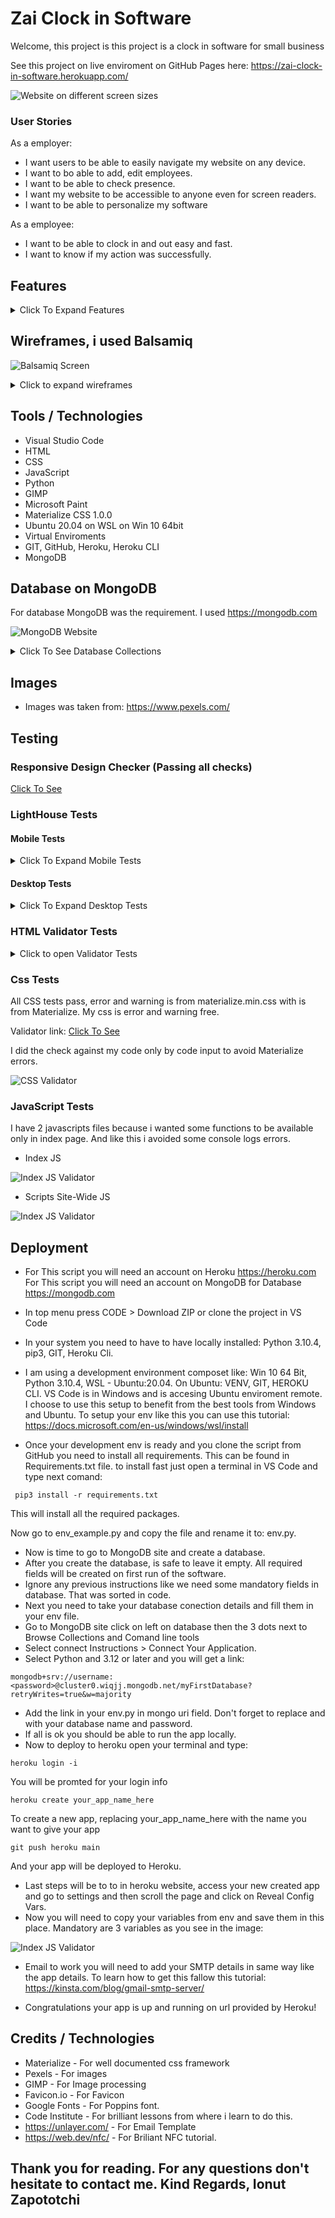 # Zai Clock in Software

Welcome, this project is 
this project is a clock in software for small business


See this project on live enviroment on GitHub Pages here: <https://zai-clock-in-software.herokuapp.com/>

![Website on different screen sizes](readme-assets/img/screens.png)



### User Stories

As a employer:

- I want users to be able to easily navigate my website on any device.
- I want to bo able to add, edit employees.
- I want to be able to check presence.
- I want my website to be accessible to anyone even for screen readers.
- I want to be able to personalize my software

As a employee:

- I want to be able to clock in and out easy and fast.
- I want to know if my action was successfully.

## Features

<details>
<summary>Click To Expand Features</summary>

### Navigation

- Same navigation menu is used across all pages for consistency, but is hidden from user that is not authenticated because in index page is no need for navbar.


![NavBar Desktop](readme-assets/img/navbar-desktop.png)

- Navigation was designed to be easy to use and to understand.

![NavBar Mobile](readme-assets/img/navbar-mobile.png)

- Navigation was designed to work well on all devices.


### Index Screen

Index Screen was designed with employee in mind. Only required features are in this page. NFC is working only in Google Chrome For Android, and is activated if is possible.

- Index Screen Desktop

![Index Screen Desktop](readme-assets/img/index-desktop.png)

- Index Screen Tablet ( NFC INACTIVE )

![Index Screen Tablet](readme-assets/img/index-tablet.png)

- Index Screen Mobile ( NFC ACTIVE )
- NFC READY message appear on screen only if device is compatible, NFC is active and permissions given

![Index Screen Mobile](readme-assets/img/index-mobile.jpg)

### Registration Page

- Registration page is designed with employee, hr employees in mind
![Registration Page Desktop](readme-assets/img/registration-desktop.png)

- Registration Page Mobile

![Registration Page Mobile](readme-assets/img/registration-mobile.png)

### Verification Email

Once registration was successful email verification is required.

- Verification Email Desktop

![Verification Email Desktop](readme-assets/img/verification-email-desktop.png)

- Verification Email Mobile Top Part

![Verification Email Mobile Top Part](readme-assets/img/verification-mobile-top.jpg)

- Verification Email Mobile Bottom Part

![Verification Email Mobile Bottom Part](readme-assets/img/verification-mobile-bottom.jpg)

### Verify Page

Once user click the email is redirected to verification page where have to input email address and secret code from email.

- Verification Page Desktop

![Verification Page Desktop](readme-assets/img/verify-desktop.png)

- Verification Page Mobile

![Verification Page Mobile](readme-assets/img/verify-mobile.png)


### Resend Verification

If user don't have verification code, can request to be resent to email address.

- Resend Verification Page Desktop

![Resend Verification Page Desktop](readme-assets/img/resend-verification-page-desktop.png)

- Resend Verification Page Mobile

![Resend Verification Page Mobile](readme-assets/img/resend-verification-page-mobile.png)


### Login Page

Once email is verified user is redirected to login. 

- Login Page Desktop

![Login Page Desktop](readme-assets/img/login-page-desktop.png)

- Login Page Mobile

![Login Page Mobile](readme-assets/img/login-page-mobile.png)


### Dashboard Page

Once email is verified user is redirected to login. 

- Dashboard Desktop

![Dashboard Desktop](readme-assets/img/dashboard-desktop.png)

- Dashboard Mobile

![Dashboard Mobile](readme-assets/img/dashboard-mobile.png)

### Settings Page

Settings page give the power to end user to customise the lock of his brand now software by changing brand name, navbar-footer color and text color and google font. More settings will be added latter. 

- Settings Page Desktop

![Settings Page Desktop](readme-assets/img/settings-page-desktop.png)

- Settings Page Mobile

![Settings Page Mobile](readme-assets/img/settings-page-mobile.png)

### Employer Profile Page( HR -Department)

In this page employer or hr department can see or update their details

- Employer Profile Page Desktop

![Employer Profile Page Desktop](readme-assets/img/profile-page-desktop.png)

- Employer Profile Page Mobile

![Employer Profile Page Mobile](readme-assets/img/profile-page-mobile.png)


### Working Now Page

In this page we can check who is working now, and clock in times.

- Working Now Page Desktop

![Working Now Page Desktop](readme-assets/img/working-now-desktop.png)

- Working Now Page Mobile

![Working Now Page Mobile](readme-assets/img/working-now-mobile.png)


### Home Now Page

In this page we can check who is not working now, and clock-out times.

- Home Now Page Desktop

![Home Now Page Desktop](readme-assets/img/home-now-desktop.png)

- Home Now Page Mobile

![Home Now Page Mobile](readme-assets/img/home-now-mobile.png)


### Add Employee Page

In this page we can add an employee. Clock nr is unique and because of that we generate this number automatically.

- Add Employee Page Desktop

![Add Employee Page Desktop](readme-assets/img/add-employee-desktop.png)

- Add Employee Page Mobile

![Add Employee Page Mobile](readme-assets/img/add-employee-mobile.png)


### Employees Page

In this page we can see all employees. And we have an link to edit page if is required.

- Employees Page Desktop

![Employees Page Desktop](readme-assets/img/employees-page-desktop.png)

- Employees Page Mobile

![Employees Page Mobile](readme-assets/img/employees-page-mobile.png)


### Edit Employees Page

In this page we can edit employee details, excepting Clock Nr.

- Edit Employees Page Desktop

![Edit Employees Page Desktop](readme-assets/img/edit-employee-desktop.png)

- Edit Employees Page Mobile

![Edit Employees Page Mobile](readme-assets/img/edit-employee-mobile.png)


### Delete Employees PopUp

In this page we can delete employee details, action is irreversible. We use clock in like a security.


- Delete Employees PopUp

![Delete Employees PopUp Desktop](readme-assets/img/delete-employee-desktop.png)

- Delete Employees PopUp Mobile

![Delete Employees PopUp Mobile](readme-assets/img/delete-employee-mobile.png)

</details>

## Wireframes, i used Balsamiq

![Balsamiq Screen](readme-assets/wireframes/balsamiq-screen.png)


<details>
<summary>Click to expand wireframes</summary>

### Index page

 - Desktop and tablet wirefame is shared because of minimalistic design

![Index Desktop&Tablet Wireframe](readme-assets/wireframes/index-desktop.png)

 - Mobile Wireframe

![Index Mobile Wireframe](readme-assets/wireframes/index-mobile.png)


### Log In page

 - Desktop and tablet wirefame is shared because of minimalistic design

![Log In page Desktop&Tablet Wireframe](readme-assets/wireframes/login-desktop.png)

 - Mobile Wireframe

![Log In Mobile Wireframe](readme-assets/wireframes/login-mobile.png)


### Registration page

 - Desktop and tablet wirefame is shared because of minimalistic design

![Registration page Desktop&Tablet Wireframe](readme-assets/wireframes/register-desktop.png)

 - Mobile Wireframe

![Registration Mobile Wireframe](readme-assets/wireframes/register-mobile.png)

### Verify page

 - Desktop and tablet wirefame is shared because of minimalistic design

![Verify page Desktop&Tablet Wireframe](readme-assets/wireframes/verify-desktop.png)

 - Mobile Wireframe

![Verify Mobile Wireframe](readme-assets/wireframes/verify-mobile.png)

### Resend Verification page

 - Desktop and tablet wirefame is shared because of minimalistic design

![Resend Verification page Desktop&Tablet Wireframe](readme-assets/wireframes/resend-verification-desktop.png)

 - Mobile Wireframe

![Resend Verification Mobile Wireframe](readme-assets/wireframes/resend-verification-mobile.png)


### Dashboard page

 - Desktop and tablet wirefame is shared because of minimalistic design

![Dashboard page Desktop&Tablet Wireframe](readme-assets/wireframes/dashboard-desktop.png)

 - Mobile Wireframe

![Dashboard Mobile Wireframe](readme-assets/wireframes/dashboard-mobile.png)

### Settings page

 - Desktop and tablet wirefame is shared because of minimalistic design

![Settings page Desktop&Tablet Wireframe](readme-assets/wireframes/settings-desktop.png)

 - Mobile Wireframe

![Settings Mobile Wireframe](readme-assets/wireframes/settings-mobile.png)


### Profile page

 - Desktop and tablet wirefame is shared because of minimalistic design

![Profile page Desktop&Tablet Wireframe](readme-assets/wireframes/profile-desktop.png)

 - Mobile Wireframe

![Profile Mobile Wireframe](readme-assets/wireframes/profile-mobile.png)


### Add Admin page

 - Desktop and tablet wirefame is shared because of minimalistic design
 (Same as registration page)

![Add Admin page Desktop&Tablet Wireframe](readme-assets/wireframes/register-desktop.png)

 - Mobile Wireframe

![Add Admin Mobile Wireframe](readme-assets/wireframes/register-mobile.png)


### Working Now page

 - Desktop and tablet wirefame is shared because of minimalistic design

![Working Now page Desktop&Tablet Wireframe](readme-assets/wireframes/working-now-desktop.png)

 - Mobile Wireframe

![Working Now Mobile Wireframe](readme-assets/wireframes/working-now-mobile.png)


### Home Now page

 - Desktop and tablet wirefame is shared because of minimalistic design

![Home Now page Desktop&Tablet Wireframe](readme-assets/wireframes/home-now-desktop.png)

 - Mobile Wireframe

![Home Now Mobile Wireframe](readme-assets/wireframes/home-now-mobile.png)


### Add Employee page

 - Desktop and tablet wirefame is shared because of minimalistic design

![Add Employee page Desktop&Tablet Wireframe](readme-assets/wireframes/add-employee-desktop.png)

 - Mobile Wireframe

![Add Employee Mobile Wireframe](readme-assets/wireframes/add-employee-mobile.png)


### Employees page

 - Desktop and tablet wirefame is shared because of minimalistic design

![Employees page Desktop&Tablet Wireframe](readme-assets/wireframes/employes-desktop.png)

 - Mobile Wireframe

![Employees Mobile Wireframe](readme-assets/wireframes/employes-mobile.png)


### Edit Employee page

 - Desktop and tablet wirefame is shared because of minimalistic design

![Edit Employee page Desktop&Tablet Wireframe](readme-assets/wireframes/edit-employee-desktop.png)

 - Mobile Wireframe

![Edit Employee Mobile Wireframe](readme-assets/wireframes/edit-employee-mobile.png)


### Delete Employee page

 - Desktop and tablet wirefame is shared because of minimalistic design

![Delete Employee page Desktop&Tablet Wireframe](readme-assets/wireframes/delete-employee-desktop.png)

 - Mobile Wireframe

![Delete Employee Mobile Wireframe](readme-assets/wireframes/delete-employee-mobile.png)


### Nav Bar And Footer

 - Both are site-wide, desktop:

![Nav Bar And Footer Wireframe](readme-assets/wireframes/navbar-desktop.png)

 - Mobile Wireframe

![Nav Bar And Footer Mobile Wireframe](readme-assets/wireframes/navbar-mobile.png)
</details>


## Tools / Technologies

- Visual Studio Code
- HTML
- CSS
- JavaScript
- Python
- GIMP
- Microsoft Paint
- Materialize CSS 1.0.0
- Ubuntu 20.04 on WSL on Win 10 64bit
- Virtual Enviroments
- GIT, GitHub, Heroku, Heroku CLI
- MongoDB

## Database on MongoDB


For database MongoDB was the requirement.
I used <https://mongodb.com>

![MongoDB Website](readme-assets/database/atlas.png)

<details>
<summary>Click To See Database Collections</summary>

### Admin Collection

After registration of an admin details are stored in admin collection.  Please notice that email_is_verified is False and there is an verify_secret created. 

![Admin Collection Unverified](readme-assets/database/admin-unverified-database.png)

When user use correct secret code to verify the email address then email_is_verified is updated with true and secret code is deleted, for sequrity and to be able to reuse it if we have milions of registrations daily.

![Admin Collection Verified](readme-assets/database/admin-verified-database.png)

### Clock In Collection

When a employee clock-in using clock nr or clock-in card(ON NFC ONLY), details are stored on this collection. (Date, Time and Clock Nr). Because this is the most used feature, and time sensitive i decided to keep clock in and clock out in separate collections and to store the minimum required informations only here.

![Clock In Collection](readme-assets/database/clock-in.png)

### Clock Out Collection

Same as clock in but when user clock out we store in another collection all the details: Both Clock In and Clock Out and after we delete the respective entry from Clock In. This is because the user can be or clock in or clock out never both.

![Clock Out Collection](readme-assets/database/clock-out.png)

### Clocks Collection

As we said earlier when user clock out we retrieve the informations from clock in before to be deleted, first name and last name from employee collection and clock out details and we build a document in this collection with all the details to be easy accesible for furter queries.

![Clocks Collection](readme-assets/database/clocks.png)

### Employee Collection

In this collection we keep all the details of a employee when is registered by admin. Clock nr is auto generated.

![Employee Collection](readme-assets/database/employee.png)

### Index Template Collection

In this, collection are stored template settings this in only collection that have to be created at script installation.

![Index Collection](readme-assets/database/index-template.png)

</details>

## Images

- Images was taken from: <https://www.pexels.com/>



## Testing

### Responsive Design Checker (Passing all checks)

<a href="https://responsivedesignchecker.com/checker.php?url=https%3A%2F%2Fzai-clock-in-software.herokuapp.com%2F&width=1400&height=700" rel="noopener" target="_blank">Click To See</a>

### LightHouse Tests

#### Mobile Tests

<details>
<summary>Click To Expand Mobile Tests</summary>

- Index Page 

![Index Page](readme-assets/lighthouse-tests/mobile/index.png)

- Login Page

![Login Page](readme-assets/lighthouse-tests/mobile/login.png)

- Register Page

![Register Page](readme-assets/lighthouse-tests/mobile/register.png)

- Dashboard Page

![Dashboard Page](readme-assets/lighthouse-tests/mobile/dashboard.png)

- Settings Page

![Settings Page](readme-assets/lighthouse-tests/mobile/settings.png)

- Profile Page

![Profile Page](readme-assets/lighthouse-tests/mobile/profile.png)

- Working Now Page

![Working Now](readme-assets/lighthouse-tests/mobile/working.png)

- Home Now Page

![Home Now](readme-assets/lighthouse-tests/mobile/home.png)

- Add Employee Page

![Add Employee](readme-assets/lighthouse-tests/mobile/add-employee.png)

- Presence Page

![Presence Page](readme-assets/lighthouse-tests/mobile/presence.png)

- Employees Page

![Employees Page](readme-assets/lighthouse-tests/mobile/employees.png)

</details>

#### Desktop Tests

<details>
<summary>Click To Expand Desktop Tests</summary>

- Index Page 

![Index Page](readme-assets/lighthouse-tests/desktop/index.png)

- Login Page

![Login Page](readme-assets/lighthouse-tests/desktop/login.png)

- Register Page

![Register Page](readme-assets/lighthouse-tests/desktop/register.png)

- Dashboard Page

![Dashboard Page](readme-assets/lighthouse-tests/desktop/dashboard.png)

- Settings Page

![Settings Page](readme-assets/lighthouse-tests/desktop/settings.png)

- Profile Page

![Profile Page](readme-assets/lighthouse-tests/desktop/profile.png)

- Working Now Page

![Working Now](readme-assets/lighthouse-tests/desktop/working.png)

- Home Now Page

![Home Now](readme-assets/lighthouse-tests/desktop/home.png)

- Add Employee Page

![Add Employee](readme-assets/lighthouse-tests/desktop/add-employee.png)

- Presence Page

![Presence Page](readme-assets/lighthouse-tests/desktop/presence.png)

- Employees Page

![Employees Page](readme-assets/lighthouse-tests/desktop/employees.png)

</details>

### HTML Validator Tests

<details>
<summary>Click to open Validator Tests</summary>

- Index Page

Index page validator link: <a href="https://validator.w3.org/nu/?doc=https%3A%2F%2Fzai-clock-in-software.herokuapp.com%2F" rel="noopener" target="_blank">Click To See</a>

![Index Page](readme-assets/html-validator/index.png)

- Login Page

Login page validator link: <a href="https://validator.w3.org/nu/?doc=https%3A%2F%2Fzai-clock-in-software.herokuapp.com%2Flogin" rel="noopener" target="_blank">Click To See</a>

![Login Page](readme-assets/html-validator/login.png)

- Register Page

Register page validator link: <a href="https://validator.w3.org/nu/?doc=https%3A%2F%2Fzai-clock-in-software.herokuapp.com%2Fregister" rel="noopener" target="_blank">Click To See</a>

![Register Page](readme-assets/html-validator/register.png)

- Dashboard Page

Dashboard page validator link: <a href="https://validator.w3.org/nu/?doc=https%3A%2F%2Fzai-clock-in-software.herokuapp.com%2Fdashboard" rel="noopener" target="_blank">Click To See</a>

![Dashboard Page](readme-assets/html-validator/dashboard.png)

- Settings Page

Settings page validator link: <a href="https://validator.w3.org/nu/?doc=https%3A%2F%2Fzai-clock-in-software.herokuapp.com%2Fsettings%2F" rel="noopener" target="_blank">Click To See</a>

![Settings Page](readme-assets/html-validator/settings.png)

- Settings Page

Settings page validator link: <a href="https://validator.w3.org/nu/?doc=https%3A%2F%2Fzai-clock-in-software.herokuapp.com%2Fsettings%2F" rel="noopener" target="_blank">Click To See</a>

![Settings Page](readme-assets/html-validator/settings.png)

- Profile Page

Profile page validator link will throw 500 for some reason: <a href="https://validator.w3.org/nu/?showsource=yes&doc=https%3A%2F%2Fzai-clock-in-software.herokuapp.com%2Fprofile" rel="noopener" target="_blank">Click To See</a>

Page was checked by source code: 

![Profile Page](readme-assets/html-validator/profile.png)

- Working Now Page

Working Now validator link: <a href="https://validator.w3.org/nu/?doc=https%3A%2F%2Fzai-clock-in-software.herokuapp.com%2Fworking-now" rel="noopener" target="_blank">Click To See</a>

![Working Now](readme-assets/html-validator/working.png)

- Home Now Page

Home Now validator link: <a href="https://validator.w3.org/nu/?doc=https%3A%2F%2Fzai-clock-in-software.herokuapp.com%2Fhome-now" rel="noopener" target="_blank">Click To See</a>

![Home Now](readme-assets/html-validator/home.png)

- Add Employee Page

Add Employee validator link: <a href="https://validator.w3.org/nu/?doc=https%3A%2F%2Fzai-clock-in-software.herokuapp.com%2Fadd-employee" rel="noopener" target="_blank">Click To See</a>

![Add Employee](readme-assets/html-validator/add-employee.png)

- Presence Page

Presence validator link: <a href="https://validator.w3.org/nu/?doc=https%3A%2F%2Fzai-clock-in-software.herokuapp.com%2Fpresence" rel="noopener" target="_blank">Click To See</a>

![Presence](readme-assets/html-validator/presence.png)

- Employees Page

Employees validator link: <a href="https://validator.w3.org/nu/?doc=https%3A%2F%2Fzai-clock-in-software.herokuapp.com%2Femployess" rel="noopener" target="_blank">Click To See</a>

![Employees](readme-assets/html-validator/employees.png)

- Verify Page

Verify validator link: <a href="https://validator.w3.org/nu/?doc=https%3A%2F%2Fzai-clock-in-software.herokuapp.com%2Fverify" rel="noopener" target="_blank">Click To See</a>

![Verify](readme-assets/html-validator/verify.png)
</details>

### Css Tests

All CSS tests pass, error and warning is from materialize.min.css with is from Materialize. My css is error and warning free.

Validator link: <a href="https://jigsaw.w3.org/css-validator/validator?uri=https%3A%2F%2Fzai-clock-in-software.herokuapp.com%2F&profile=css3svg&usermedium=all&warning=1&vextwarning=&lang=en#errors" rel="noopener" target="_blank">Click To See</a>

I did the check against my code only by code input to avoid Materialize errors.

![CSS Validator](readme-assets/css-validator/css-validator.png)

 ### JavaScript Tests

I have 2 javascripts files because i wanted some functions to be available only in index page. And like this i avoided some console logs errors.

- Index JS

![Index JS Validator](readme-assets/js-validator/index-js.png)

- Scripts Site-Wide JS

![Index JS Validator](readme-assets/js-validator/scripts-js.png)

## Deployment

- For This script you will need an account on Heroku <https://heroku.com>
For This script you will need an account on MongoDB for Database <https://mongodb.com>
- In top menu press CODE > Download ZIP or clone the project in VS Code 
- In your system you need to have to have locally installed: Python 3.10.4, pip3, GIT, Heroku Cli.
- I am using a development environment composet like: Win 10 64 Bit, Python 3.10.4, WSL - Ubuntu:20.04. On Ubuntu: VENV, GIT, HEROKU CLI. VS Code is in Windows and is accesing Ubuntu enviroment remote.
I choose to use this setup to benefit from the best tools from Windows and Ubuntu.
To setup your env like this you can use this tutorial: <https://docs.microsoft.com/en-us/windows/wsl/install>

- Once your development  env is ready and you clone the script from GitHub you need to install all requirements. This can be found in Requirements.txt file. to install fast just open a terminal in VS Code and type next comand: 

```
 pip3 install -r requirements.txt
```

This will install all the required packages.

Now go to env_example.py and copy the file and rename it to: env.py.

- Now is time to go to MongoDB site and create a database.
- After you create the database, is safe to leave it empty. All required fields will be created on first run of the software.
- Ignore any previous instructions like we need some mandatory fields in database. That was sorted in code.
- Next you need to take your database conection details and fill them in your env file.
- Go to MongoDB site click on left on database then the 3 dots next to Browse Collections and Comand line tools
- Select connect Instructions > Connect Your Application.
- Select Python and 3.12 or later  and you will get a link: 
```
mongodb+srv://username:<password>@cluster0.wiqjj.mongodb.net/myFirstDatabase?retryWrites=true&w=majority
```
- Add the link in your env.py in mongo uri field. Don't forget to replace <password>  and <myFirstDatabase> with your database name and password.
- If all is ok you should be able to run the app locally.
- Now to deploy to heroku open your terminal and type:
```
heroku login -i
```
You will be promted for your login info
```
heroku create your_app_name_here
```
 To create a new app, replacing your_app_name_here with the name you want to give your app
```
git push heroku main
```
And your app will be deployed to Heroku.

- Last steps will be to to in heroku website, access your new created app and go to settings and then scroll the page and click on Reveal Config Vars.
- Now you will need to copy your variables from env and save them in this place. Mandatory are 3 variables as you see in the image:

![Index JS Validator](readme-assets/img/heroku.png)

- Email to work you will need to add your SMTP details in same way like the app details. To learn how to get this fallow this tutorial:
<https://kinsta.com/blog/gmail-smtp-server/>

- Congratulations your app is up and running on url provided by Heroku!

## Credits / Technologies

- Materialize - For well documented css framework
- Pexels - For images
- GIMP - For Image processing
- Favicon.io - For Favicon
- Google Fonts - For Poppins font.
- Code Institute - For brilliant lessons from where i learn to do this.
- <https://unlayer.com/> - For Email Template
- <https://web.dev/nfc/> - For Briliant NFC tutorial.


## Thank you for reading. For any questions don't hesitate to contact me. Kind Regards, Ionut Zapototchi